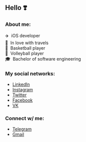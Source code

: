 ## Hello ❣️

### About me:
✈️ &nbsp;iOS developer<br>
🌊 &nbsp;In love with travels<br>
🏀 &nbsp;Basketball player<br>
🏐 &nbsp;Volleyball player<br>
🎓 &nbsp;Bachelor of software engineering

### My social networks:
- [LinkedIn](https://www.linkedin.com/in/artyomzagoskin/)
- [Instagram](https://www.instagram.com/tyoma_zago/)
- [Twitter](https://www.twitter.com/MrZzzago)
- [Facebook](https://www.facebook.com/artyom.zagoskin.54/)
- [VK](https://www.vk.com/inxel)

### Connect w/ me:
- [Telegram](https://www.t.me/Arty_Zago)
- [Gmail](mailto:artyzago@gmail.com)

<!--
**Inxel/Inxel** is a ✨ _special_ ✨ repository because its `README.md` (this file) appears on your GitHub profile.

Here are some ideas to get you started:

- 🔭 I’m currently working on ...
- 🌱 I’m currently learning ...
- 👯 I’m looking to collaborate on ...
- 🤔 I’m looking for help with ...
- 💬 Ask me about ...
- 📫 How to reach me: ...
- 😄 Pronouns: ...
- ⚡ Fun fact: ...
-->
